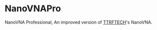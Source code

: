 # NanoVNAPro
NanoVNA Professional, An improved version of [TTRFTECH](https://github.com/ttrftech)'s NanoVNA.
